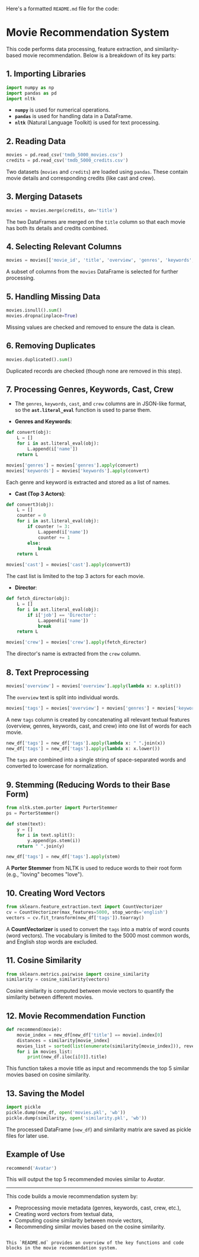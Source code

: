 Here's a formatted `README.md` file for the code:

# Movie Recommendation System

This code performs data processing, feature extraction, and similarity-based movie recommendation. Below is a breakdown of its key parts:

## 1. Importing Libraries
```python
import numpy as np
import pandas as pd
import nltk
```
- **`numpy`** is used for numerical operations.
- **`pandas`** is used for handling data in a DataFrame.
- **`nltk`** (Natural Language Toolkit) is used for text processing.

## 2. Reading Data
```python
movies = pd.read_csv('tmdb_5000_movies.csv')
credits = pd.read_csv('tmdb_5000_credits.csv')
```
Two datasets (`movies` and `credits`) are loaded using `pandas`. These contain movie details and corresponding credits (like cast and crew).

## 3. Merging Datasets
```python
movies = movies.merge(credits, on='title')
```
The two DataFrames are merged on the `title` column so that each movie has both its details and credits combined.

## 4. Selecting Relevant Columns
```python
movies = movies[['movie_id', 'title', 'overview', 'genres', 'keywords', 'cast', 'crew']]
```
A subset of columns from the `movies` DataFrame is selected for further processing.

## 5. Handling Missing Data
```python
movies.isnull().sum()
movies.dropna(inplace=True)
```
Missing values are checked and removed to ensure the data is clean.

## 6. Removing Duplicates
```python
movies.duplicated().sum()
```
Duplicated records are checked (though none are removed in this step).

## 7. Processing Genres, Keywords, Cast, Crew
- The `genres`, `keywords`, `cast`, and `crew` columns are in JSON-like format, so the **`ast.literal_eval`** function is used to parse them.
   
- **Genres and Keywords**:
```python
def convert(obj):
    L = []
    for i in ast.literal_eval(obj):
        L.append(i['name'])
    return L

movies['genres'] = movies['genres'].apply(convert)
movies['keywords'] = movies['keywords'].apply(convert)
```
Each genre and keyword is extracted and stored as a list of names.

- **Cast (Top 3 Actors)**:
```python
def convert3(obj):
    L = []
    counter = 0
    for i in ast.literal_eval(obj):
        if counter != 3:
            L.append(i['name'])
            counter += 1
        else:
            break
    return L

movies['cast'] = movies['cast'].apply(convert3)
```
The cast list is limited to the top 3 actors for each movie.

- **Director**:
```python
def fetch_director(obj):
    L = []
    for i in ast.literal_eval(obj):
        if i['job'] == 'Director':
            L.append(i['name'])
            break
    return L

movies['crew'] = movies['crew'].apply(fetch_director)
```
The director's name is extracted from the `crew` column.

## 8. Text Preprocessing
```python
movies['overview'] = movies['overview'].apply(lambda x: x.split())
```
The `overview` text is split into individual words.

```python
movies['tags'] = movies['overview'] + movies['genres'] + movies['keywords'] + movies['cast'] + movies['crew']
```
A new `tags` column is created by concatenating all relevant textual features (overview, genres, keywords, cast, and crew) into one list of words for each movie.

```python
new_df['tags'] = new_df['tags'].apply(lambda x: " ".join(x))
new_df['tags'] = new_df['tags'].apply(lambda x: x.lower())
```
The `tags` are combined into a single string of space-separated words and converted to lowercase for normalization.

## 9. Stemming (Reducing Words to their Base Form)
```python
from nltk.stem.porter import PorterStemmer
ps = PorterStemmer()

def stem(text):
    y = []
    for i in text.split():
        y.append(ps.stem(i))
    return " ".join(y)

new_df['tags'] = new_df['tags'].apply(stem)
```
A **Porter Stemmer** from NLTK is used to reduce words to their root form (e.g., "loving" becomes "love").

## 10. Creating Word Vectors
```python
from sklearn.feature_extraction.text import CountVectorizer
cv = CountVectorizer(max_features=5000, stop_words='english')
vectors = cv.fit_transform(new_df['tags']).toarray()
```
A **CountVectorizer** is used to convert the `tags` into a matrix of word counts (word vectors). The vocabulary is limited to the 5000 most common words, and English stop words are excluded.

## 11. Cosine Similarity
```python
from sklearn.metrics.pairwise import cosine_similarity
similarity = cosine_similarity(vectors)
```
Cosine similarity is computed between movie vectors to quantify the similarity between different movies.

## 12. Movie Recommendation Function
```python
def recommend(movie):
    movie_index = new_df[new_df['title'] == movie].index[0]
    distances = similarity[movie_index]
    movies_list = sorted(list(enumerate(similarity[movie_index])), reverse=True, key=lambda x: x[1])[1:6]
    for i in movies_list:
        print(new_df.iloc[i[0]].title)
```
This function takes a movie title as input and recommends the top 5 similar movies based on cosine similarity.

## 13. Saving the Model
```python
import pickle
pickle.dump(new_df, open('movies.pkl', 'wb'))
pickle.dump(similarity, open('similarity.pkl', 'wb'))
```
The processed DataFrame (`new_df`) and similarity matrix are saved as pickle files for later use.

## Example of Use
```python
recommend('Avatar')
```
This will output the top 5 recommended movies similar to *Avatar*.

---

This code builds a movie recommendation system by:
- Preprocessing movie metadata (genres, keywords, cast, crew, etc.),
- Creating word vectors from textual data,
- Computing cosine similarity between movie vectors,
- Recommending similar movies based on the cosine similarity.
```

This `README.md` provides an overview of the key functions and code blocks in the movie recommendation system.
